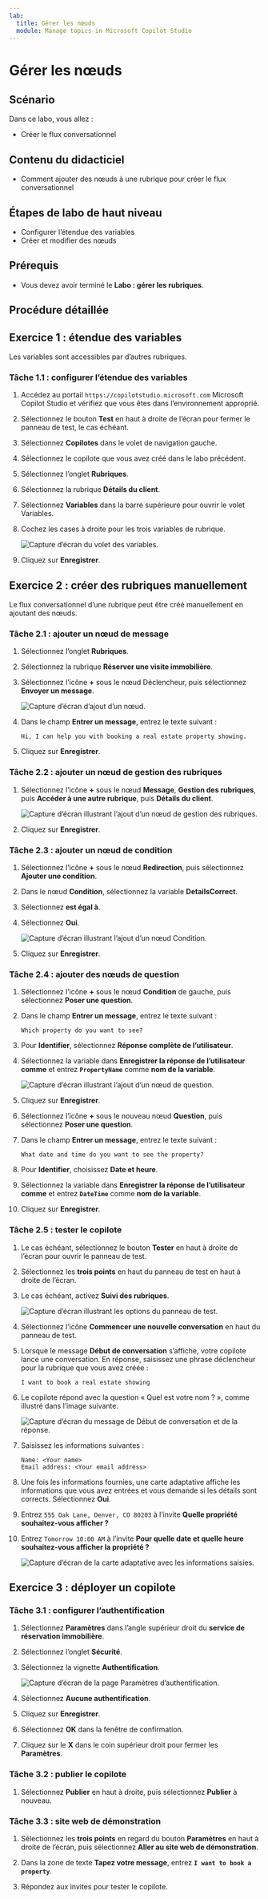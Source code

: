 ```yaml
---
lab:
  title: Gérer les nœuds
  module: Manage topics in Microsoft Copilot Studio
---
```


# Gérer les nœuds

## Scénario

Dans ce labo, vous allez :

- Créer le flux conversationnel

## Contenu du didacticiel

- Comment ajouter des nœuds à une rubrique pour créer le flux conversationnel

## Étapes de labo de haut niveau

- Configurer l’étendue des variables
- Créer et modifier des nœuds
  
## Prérequis

- Vous devez avoir terminé le **Labo : gérer les rubriques**.

## Procédure détaillée

## Exercice 1 : étendue des variables

Les variables sont accessibles par d’autres rubriques.

### Tâche 1.1 : configurer l’étendue des variables

1. Accédez au portail `https://copilotstudio.microsoft.com` Microsoft Copilot Studio et vérifiez que vous êtes dans l’environnement approprié.

1. Sélectionnez le bouton **Test** en haut à droite de l’écran pour fermer le panneau de test, le cas échéant.

1. Sélectionnez **Copilotes** dans le volet de navigation gauche.

1. Sélectionnez le copilote que vous avez créé dans le labo précédent.

1. Sélectionnez l’onglet **Rubriques**.

1. Sélectionnez la rubrique **Détails du client**.

1. Sélectionnez **Variables** dans la barre supérieure pour ouvrir le volet Variables.

1. Cochez les cases à droite pour les trois variables de rubrique.

    ![Capture d’écran du volet des variables.](../media/variables-pane.png)

1. Cliquez sur **Enregistrer**.

## Exercice 2 : créer des rubriques manuellement

Le flux conversationnel d’une rubrique peut être créé manuellement en ajoutant des nœuds.

### Tâche 2.1 : ajouter un nœud de message

1. Sélectionnez l’onglet **Rubriques**.

1. Sélectionnez la rubrique **Réserver une visite immobilière**.

1. Sélectionnez l’icône **+** sous le nœud Déclencheur, puis sélectionnez **Envoyer un message**.

    ![Capture d’écran d’ajout d’un nœud.](../media/add-node.png)

1. Dans le champ **Entrer un message**, entrez le texte suivant :

    `Hi, I can help you with booking a real estate property showing.`

1. Cliquez sur **Enregistrer**.

### Tâche 2.2 : ajouter un nœud de gestion des rubriques

1. Sélectionnez l’icône **+** sous le nœud **Message**, **Gestion des rubriques**, puis **Accéder à une autre rubrique**, puis **Détails du client**.

    ![Capture d’écran illustrant l’ajout d’un nœud de gestion des rubriques.](../media/topic-management-node.png)

1. Cliquez sur **Enregistrer**.

### Tâche 2.3 : ajouter un nœud de condition

1. Sélectionnez l’icône **+** sous le nœud **Redirection**, puis sélectionnez **Ajouter une condition**.

1. Dans le nœud **Condition**, sélectionnez la variable **DetailsCorrect**.

1. Sélectionnez **est égal à**.

1. Sélectionnez **Oui**.

    ![Capture d’écran illustrant l’ajout d’un nœud Condition.](../media/condition-node.png)

1. Cliquez sur **Enregistrer**.

### Tâche 2.4 : ajouter des nœuds de question

1. Sélectionnez l’icône **+** sous le nœud **Condition** de gauche, puis sélectionnez **Poser une question**.

1. Dans le champ **Entrer un message**, entrez le texte suivant :

    `Which property do you want to see?`

1. Pour **Identifier**, sélectionnez **Réponse complète de l’utilisateur**.

1. Sélectionnez la variable dans **Enregistrer la réponse de l’utilisateur comme** et entrez **`PropertyName`** comme **nom de la variable**.

    ![Capture d’écran illustrant l’ajout d’un nœud de question.](../media/question-node-2.png)

1. Cliquez sur **Enregistrer**.

1. Sélectionnez l’icône **+** sous le nouveau nœud **Question**, puis sélectionnez **Poser une question**.

1. Dans le champ **Entrer un message**, entrez le texte suivant :

    `What date and time do you want to see the property?`

1. Pour **Identifier**, choisissez **Date et heure**.

1. Sélectionnez la variable dans **Enregistrer la réponse de l’utilisateur comme** et entrez **`DateTime`** comme **nom de la variable**.

1. Cliquez sur **Enregistrer**.

### Tâche 2.5 : tester le copilote

1. Le cas échéant, sélectionnez le bouton **Tester** en haut à droite de l’écran pour ouvrir le panneau de test.

1. Sélectionnez les **trois points** en haut du panneau de test en haut à droite de l’écran.

1. Le cas échéant, activez **Suivi des rubriques**.

    ![Capture d’écran illustrant les options du panneau de test.](../media/test-pane-options.png)

1. Sélectionnez l’icône **Commencer une nouvelle conversation** en haut du panneau de test.

1. Lorsque le message **Début de conversation** s’affiche, votre copilote lance une conversation. En réponse, saisissez une phrase déclencheur pour la rubrique que vous avez créée :

    `I want to book a real estate showing`

1. Le copilote répond avec la question « Quel est votre nom ? », comme illustré dans l’image suivante.

    ![Capture d’écran du message de Début de conversation et de la réponse.](../media/conversation-start-message.png)

1. Saisissez les informations suivantes :

    ```
    Name: <Your name>
    Email address: <Your email address>
    ```

1. Une fois les informations fournies, une carte adaptative affiche les informations que vous avez entrées et vous demande si les détails sont corrects. Sélectionnez **Oui**.

1. Entrez `555 Oak Lane, Denver, CO 80203` à l’invite **Quelle propriété souhaitez-vous afficher ?**

1. Entrez `Tomorrow 10:00 AM` à l’invite **Pour quelle date et quelle heure souhaitez-vous afficher la propriété ?**

    ![Capture d’écran de la carte adaptative avec les informations saisies.](../media/adaptive-card-information.png)

## Exercice 3 : déployer un copilote

### Tâche 3.1 : configurer l’authentification

1. Sélectionnez **Paramètres** dans l’angle supérieur droit du **service de réservation immobilière**.

1. Sélectionnez l’onglet **Sécurité**.

1. Sélectionnez la vignette **Authentification**.

    ![Capture d’écran de la page Paramètres d’authentification.](../media/configure-authentication.png)

1. Sélectionnez **Aucune authentification**.

1. Cliquez sur **Enregistrer**.

1. Sélectionnez **OK** dans la fenêtre de confirmation.

1. Cliquez sur le **X** dans le coin supérieur droit pour fermer les **Paramètres**.

### Tâche 3.2 : publier le copilote

1. Sélectionnez **Publier** en haut à droite, puis sélectionnez **Publier** à nouveau.

### Tâche 3.3 : site web de démonstration

1. Sélectionnez les **trois points** en regard du bouton **Paramètres** en haut à droite de l’écran, puis sélectionnez **Aller au site web de démonstration**.

1. Dans la zone de texte **Tapez votre message**, entrez **`I want to book a property`**.

1. Répondez aux invites pour tester le copilote.
